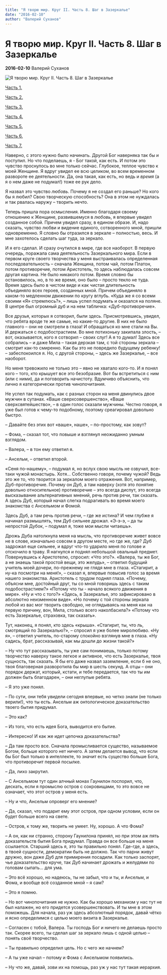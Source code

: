 ```yaml
---
title: "Я творю мир. Круг II. Часть 8. Шаг в Зазеркалье"
date: "2016-02-10"
author: "Валерий Суханов"
---
```


# Я творю мир. Круг II. Часть 8. Шаг в Зазеркалье

**2016-02-10** Валерий Суханов

![Я творю мир. Круг II. Часть 8. Шаг в Зазеркалье](http://www.butikkartin.ru/netcat_files/325/528/DSC000371.jpg)

[Часть 1.](/9738.md)

[Часть 2.](/9750.md)

[Часть 3.](/9750.md)

[Часть 4.](/9750.md)

[Часть 5.](/9754.md)

[Часть 6.](/9757.md)

[Часть 7.](/9759.md)

Наверно, с этого нужно было начинать. Другой Бог наверняка так бы и поступил. Но что поделаешь, я - Бог такой, как есть. И потом это чувство проснулось во мне только сейчас. Глубокое, теплое чувство к моей Женщине. Я вдруг увидел ее всю целиком, во всем временном развороте ее деятельности. Да, она такая, как есть, но ведь и *время* (а я о нем даже не подумал!) тоже ее рук дело.

Я назвал это чувство *любовь*. Почему я не создал его раньше? Но кого бы я любил? Свою творческую способность? Она в этом не нуждалась и так рвалась наружу – творить нечто.

Теперь пришла пора осмысления. Именно благодаря своему отношению к Женщине, развившемуся в *любовь*, я впервые увидел созданное собой. Причем увидел сразу, в едином образе. И, надо сказать, чувство любви и видение единого, сотворенного мной, пришли одновременно. Я словно бы отразился в зеркале – полностью, весь. И мне захотелось сделать шаг туда, за зеркало.

И я его сделал. И сразу очутился в мире, где все наоборот. В первую очередь, поражала сама деятельность Зазеркального мира. Если в первом круге своего творчества у меня выстраивалась определенная последовательность – сначала Женщина, потом чай, потом Платон, потом противоречие, потом Аристотель, то здесь наблюдалась совсем другая картина. Не было никакого потом. Время словно бы остановилось, но, в то же время, оно было – просто текло не туда. Время здесь было в чистом виде и как чистая длительность объединяло всех героев, созданных мной. Причем объединяло в каком-то медленном движении по кругу вглубь. «Куда же я со всеми своими «Я» стремлюсь?», – лишь успел подумать и оказался на поляне. В центре был огромный дуб и на нем табличка: «Дуб-противоречие».

Все друзья, которых я сотворил, были здесь. Присмотревшись, увидел, что ребята вроде те же самые, но какие-то другие. В них не было главного – они не смотрели в глаза! И обращаться ко мне стали на Вы. И держаться с подобострастием. Во мне потихоньку закипала злость, – вот, оказывается, кого я сотворил – своих слуг! А я то думал! Здесь все собрались – и даже Мила – такая дерзкая там, с той стороны зеркала – смотрит как-то смиренно. Как бы это не повредило будущему ребенку! – забеспокоился я. Но, с другой стороны, – здесь же Зазеркалье, – все наоборот.

Но меня тревожило не только это – явно не хватало кого-то. И я понял кого – того, кто крышует все это безобразие. Вот бы встретиться с ним (или с ними), да и поговорить начистоту. Вдумчиво объяснить, что лично я категорически против чинопочитания.

Не успел так подумать, как с разных сторон на меня двинулись двое мужчин в сутанах. «Ваше сверхсовершенство», «Ваше сверхсвятейшество», – в один голос сказали мужчины. Честно говоря, я уже был готов к чему-то подобному, поэтому среагировал довольно быстро.

– Давайте без этих вот «ваше», наше», – по-простому, как зовут?

– Фома, – сказал тот, что повыше и взглянул неожиданно умным взглядом.

– Валера, – в тон ему ответил я.

– Ансельм, – ответил второй.

«Сеня по-нашему», – подумал я, но вслух свою мысль не озвучил, все-таки чужой монастырь. Хотя… Собственно говоря, почему чужой? Ведь это же то, что творится за зеркалом моего отражения. Вот, например, Дуб-противоречие. Почему он Дуб, а там наверху (хотя это понятие довольно относительное) противоречие – это всегда диспут, это всегда высказывание альтернативных мнений, речь против речи, так сказать. А здесь Дуб, который начал слегка подрагивать во время моего знакомства с Ансельмом и Фомой.

Здесь Дуб, а там речь против речи, – где же истина? И чем глубже я начинал размышлять, тем Дуб сильнее дрожал. «Э-э-э, – да ты непростой Дубок, – подумал я, тоже мои мысли читаешь».

Дрожь Дуба натолкнула меня на мысль, что противоречие живет вовсе не в слове, изначально совсем в другом месте, но где же, где? Дуб задрожал еще сильнее, и вдруг что-то ударило меня по голове и отскочило в траву. Я нагнулся и поднял небольшой овальный предмет. Повернувшись к Аристотелю, спросил: «Что это?». «Валера, ты же Бог, а не знаешь такой простой вещи, это желудь», – ответил будущий учитель моей дочери, по-прежнему не глядя мне в глаза. «Стагирит, а ну-ка посмотри на меня!», – сказал я, впервые повысив голос за время нашего знакомства. Аристотель с трудом поднял глаза. «Почему, объясни мне, достойный друг, ты со мной говоришь здесь с таким подобострастием?» «Потому что ты - начало всякого движения в мире». «Ну и что с того?» «Здесь, в Зазеркалье, это зафиксировано в абсолютно неизменном виде». «Но почему с той стороны зеркала любой из вас мог творить свободно, не оглядываясь на меня как на первую причину, вон, Мила, столько всего наколбасила?» «Потому что есть Зазеркалье, страховка, так сказать».

Тут, наконец, я понял, кто здесь «крыша». «Стагирит, ты, что ль, смотрящий по Зазеркалью?», – спросил я уже более миролюбиво. «Ну я», – ответил учитель, по-старому спокойно взглянув мне в глаза. «Ну садись, брат, рассказывай, как мы дошли до жизни такой?»

– Ну что тут рассказывать, ты уже сам понимаешь, только потому творчество наверху такое легкое и активное, что есть Зазеркалье, твоя сущность, так сказать. Я бы его даже назвал заземление, если б не оно, твоя благоверная разворотила бы мир в шесть секунд. А отцы – они порядок держат, который, кстати, и тебе передается, так что ты им должен быть благодарен, – они неглупые ребята.

– Я это уже понял.

– По сути, они тебя увидели сегодня впервые, но четко знали (не только верили!), что ты есть. Ансельм аж онтологическое доказательство твоего бытия придумал.

– Это как?

– Из того, что есть идея Бога, выводится его бытие.

– Интересно! И как же идет цепочка доказательства?

– Да там просто все. Сначала промысливается существо, называемое Богом, больше которого нет ничего. А затем делается вывод, что если бы Бог был только в интеллекте, то значит есть существо больше Бога, что противоречит первой посылке.

– Да, лихо закрутил.

– С Ансельмом тут один алчный монах Гаунилон поспорил, что, дескать, если я промыслю остров с сокровищами, то это вовсе не означает, что этот остров у меня есть.

– Ну и что, Ансельм опроверг его мнение?

– Да, сказал, что подарит ему этот остров, при одном условии, если он будет больше всего на свете.

– Остров, к тому же, творить не умеет. Ну, хорошо. А что Фома?

– А он, как ни странно, сторону Гаунилона принял, но при этом аж пять доказательств бытия Бога придумал. Правда он все больше на меня ссылается. Старший здесь я, это ты правильно понял. Где-где, а здесь, в твоей сущности, демократии быть не должно. Так что парни живут дружно, вон даже Дуб для примирения посадили. Как только заспорят, чье доказательство круче, так Дуб начинает дрожать и желудями по головам сыпать… для ума.

– Это всё хорошо, но надеюсь, ты не забыл, что и ты, и Ансельм, и Фома, и вообще всё созданное мной – я сам?

– Это я помню.

– Но вот чинопочитания не нужно. Как бы хорошо механизм у нас тут не был налажен, но его придется усовершенствовать. И ты мне в этом поможешь. Для начала, раз уж здесь абсолютный порядок, давай чётко и ясно определимся с целью моего визита в Зазеркалье.

– Согласен с тобой, Валера. Ты господь Бог и ничего не делаешь просто так. Скорее всего, ты сделал шаг за зеркало лишь с одной целью – понять своё творчество.

– Ты правильно определил цель. Но с чего же начнем?

– А ты уже начал – потому и Фома с Ансельмом появились.

– Ну что же, давай, зови их на помощь, раз уж у нас тут такая иерархия.